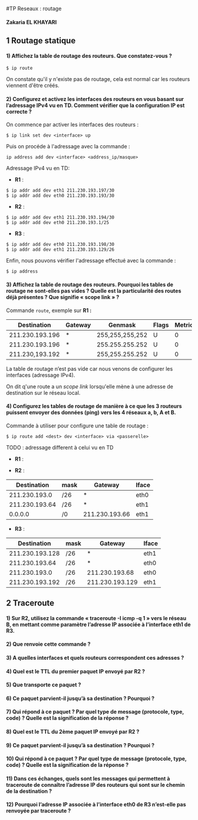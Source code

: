 #TP Reseaux : routage

#### Zakaria EL KHAYARI

## 1 Routage statique

#### 1) Affichez la table de routage des routeurs. Que constatez-vous ?

```console
$ ip route
```

On constate qu'il y n'existe pas de routage, cela est normal car les routeurs viennent d'être créés.

#### 2) Configurez et activez les interfaces des routeurs en vous basant sur l’adressage IPv4 vu en TD. Comment vérifier que la configuration IP est correcte ?

On commence par activer les interfaces des routeurs :

```console
$ ip link set dev <interface> up
```

Puis on procéde à l'adressage avec la commande :

```console
ip address add dev <interface> <address_ip/masque>
```

Adressage IPv4 vu en TD:

-   **R1** :

```console
$ ip addr add dev eth1 211.230.193.197/30
$ ip addr add dev eth0 211.230.193.193/30
```

-   **R2** :

```console
$ ip addr add dev eth1 211.230.193.194/30
$ ip addr add dev eth0 211.230.193.1/25
```

-   **R3** :

```console
$ ip addr add dev eth0 211.230.193.198/30
$ ip addr add dev eth1 211.230.193.129/26
```

Enfin, nous pouvons vérifier l'adressage effectué avec la commande :

```console
$ ip address
```

#### 3) Affichez la table de routage des routeurs. Pourquoi les tables de routage ne sont-elles pas vides ? Quelle est la particularité des routes déjà présentes ? Que signifie « scope link » ?

Commande `route`, exemple sur **R1 :**

| Destination     | Gateway | Genmask         | Flags | Metric | Ref | Use | Iface |
| --------------- | ------- | --------------- | ----- | ------ | --- | --- | ----- |
| 211.230.193.196 | \*      | 255,255,255,252 | U     | 0      | 0   | 0   | eth0  |
| 211.230.193.196 | \*      | 255.255.255.252 | U     | 0      | 0   | 0   | eth1  |
| 211.230,193.192 | \*      | 255,255.255.252 | U     | 0      | 0   | 0   | eth0  |

La table de routage n’est pas vide car nous venons de configurer les interfaces (adressage IPv4).

On dit q'une route a un _scope link_ lorsqu'elle mène à une adresse de destination sur le réseau local.

#### 4) Configurez les tables de routage de manière à ce que les 3 routeurs puissent envoyer des données (ping) vers les 4 réseaux a, b, A et B.

Commande à utiliser pour configure une table de routage :

```console
$ ip route add <dest> dev <interface> via <passerelle>
```

TODO : adressage different à celui vu en TD

-   **R1** :


-   **R2** :

| Destination    | mask | Gateway        | Iface |
| -------------- | ---- | -------------- | ----- |
| 211.230.193.0  | /26  | \*             | eth0  |
| 211.230.193.64 | /26  | \*             | eth1  |
| 0.0.0.0        | /0   | 211.230.193.66 | eth1  |

-   **R3** :

| Destination     | mask | Gateway         | Iface |
| --------------- | ---- | --------------- | ----- |
| 211.230.193.128 | /26  | \*              | eth1  |
| 211.230.193.64  | /26  | \*              | eth0  |
| 211.230.193.0   | /26  | 211.230.193.68  | eth0  |
| 211.230.193.192 | /26  | 211.230.193.129 | eth1  |

## 2 Traceroute

#### 1) Sur R2, utilisez la commande « traceroute -I icmp -q 1 » vers le réseau B, en mettant comme paramètre l’adresse IP associée à l’interface eth1 de R3.

#### 2) Que renvoie cette commande ?

#### 3) A quelles interfaces et quels routeurs correspondent ces adresses ?

#### 4) Quel est le TTL du premier paquet IP envoyé par R2 ?

#### 5) Que transporte ce paquet ?

#### 6) Ce paquet parvient-il jusqu’à sa destination ? Pourquoi ?

#### 7) Qui répond à ce paquet ? Par quel type de message (protocole, type, code) ? Quelle est la signification de la réponse ?

#### 8) Quel est le TTL du 2ème paquet IP envoyé par R2 ?

#### 9) Ce paquet parvient-il jusqu’à sa destination ? Pourquoi ?

#### 10) Qui répond à ce paquet ? Par quel type de message (protocole, type, code) ? Quelle est la signification de la réponse ?

#### 11) Dans ces échanges, quels sont les messages qui permettent à traceroute de connaître l’adresse IP des routeurs qui sont sur le chemin de la destination ?

#### 12) Pourquoi l’adresse IP associée à l’interface eth0 de R3 n’est-elle pas renvoyée par traceroute ?
